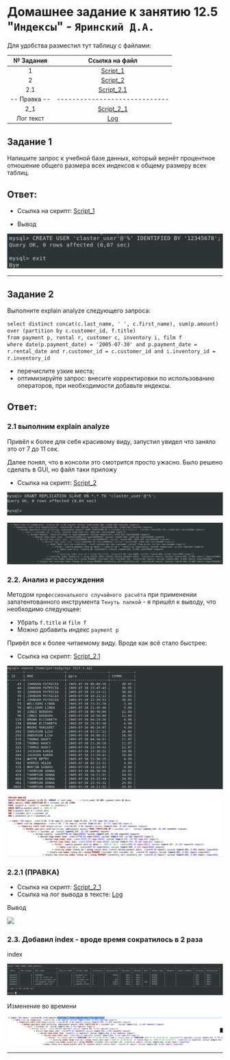 # Домашнее задание к занятию 12.5 "`Индексы`" - `Яринский Д.А.`

Для удобства разместил тут таблицу с файлами:

| № Задания   | Ссылка на файл               | 
|:-----------:|:----------------------------:|
| 1           | [Script_1](script/1.sql)     |
| 2           | [Script_2](script/2.sql)     |
| 2.1         | [Script_2.1](script/2.1.sql) |
|-- Правка -- | -----------------------------|
| 2_1         | [Script_2_1](script/2_1.sql) |
| Лог текст   |   [Log](script/log.txt)      |



## Задание 1

Напишите запрос к учебной базе данных, который вернёт процентное отношение общего размера всех индексов к общему размеру всех таблиц.

## Ответ: 


- Сcылка на скрипт: [Script_1](script/1.sql)
  
- Вывод

![](img/1.png)

---

## Задание 2

Выполните explain analyze следующего запроса:

```
select distinct concat(c.last_name, ' ', c.first_name), sum(p.amount) over (partition by c.customer_id, f.title)
from payment p, rental r, customer c, inventory i, film f
where date(p.payment_date) = '2005-07-30' and p.payment_date = r.rental_date and r.customer_id = c.customer_id and i.inventory_id = r.inventory_id
```
- перечислите узкие места;
- оптимизируйте запрос: внесите корректировки по использованию операторов, при необходимости добавьте индексы.

## Ответ: 

### 2.1  выполним explain analyze

Привёл к более для себя красивому виду, запустил увидел что заняло это от 7 до 11 сек.

Далее понял, что в консоли это смотрится просто ужасно. Было решено сделать в GUI, но файл таки приложу

- Сcылка на скрипт: [Script_2](script/2.sql)

![](img/2.png)

![](img/2.1.png)

### 2.2. Анализ и рассуждения

Методом `профессионального случайного расчёта` при применении запатентованного инструмента `Ткнуть палкой` - я пришёл к выводу, что необходимо следующее:

- Убрать `f.title` и `film f`
- Можно добавить индекс `payment p`

Привёл все к более читаемому виду. Вроде как всё стало быстрее:


- Сcылка на скрипт: [Script_2.1](script/2.1.sql)

![](img/2.2.png)

![](img/2.3.png)

### 2.2.1 (ПРАВКА)

- Сcылка на скрипт: [Script_2_1](script/2_1.sql)
- Ссылка на лог вывода в тексте: [Log](script/log.txt)

Вывод

![](img/П2.png)


### 2.3. Добавил index - вроде время сократилось в 2 раза 

index

![](img/index.png) 

Изменение во времени

![](img/zm2.png) 

---

